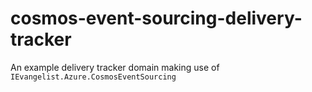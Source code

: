 # cosmos-event-sourcing-delivery-tracker
An example delivery tracker domain making use of `IEvangelist.Azure.CosmosEventSourcing`
